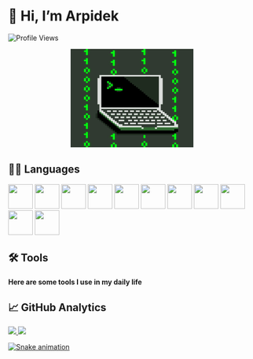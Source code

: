 # 👋 Hi, I’m Arpidek
![Profile Views](https://komarev.com/ghpvc/?username=arpidek)

<p align="center">
  <img width="250px" height="200px" src="./img/0101.gif" />
</p>

## 👨‍💻 Languages
<div>
  <img width="50px" height="50px" src="https://cdn.jsdelivr.net/gh/devicons/devicon/icons/java/java-original-wordmark.svg" />
  <img width="50px" height="50px" src="https://cdn.jsdelivr.net/gh/devicons/devicon/icons/cplusplus/cplusplus-original.svg" />
  <img width="50px" height="50px" src="https://cdn.jsdelivr.net/gh/devicons/devicon/icons/csharp/csharp-original.svg" />
  <img width="50px" height="50px" src="https://cdn.jsdelivr.net/gh/devicons/devicon/icons/python/python-original.svg" />
  <img width="50px" height="50px" src="https://cdn.jsdelivr.net/gh/devicons/devicon/icons/javascript/javascript-original.svg" />
  <img width="50px" height="50px" src="https://cdn.jsdelivr.net/gh/devicons/devicon/icons/haskell/haskell-original.svg" />
  <img width="50px" height="50px" src="https://cdn.jsdelivr.net/gh/devicons/devicon/icons/rust/rust-plain.svg" />
  <img width="50px" height="50px" src="https://cdn.jsdelivr.net/gh/devicons/devicon/icons/php/php-original.svg" />
  <img width="50px" height="50px" src="https://cdn.jsdelivr.net/gh/devicons/devicon/icons/html5/html5-original.svg" />
  <img width="50px" height="50px" src="https://cdn.jsdelivr.net/gh/devicons/devicon/icons/css3/css3-original.svg" />
  <img width="50px" height="50px" src="https://cdn.jsdelivr.net/gh/devicons/devicon/icons/perl/perl-original.svg" />
</div>

## 🛠️ Tools
<div>
  <h4>Here are some tools I use in my daily life</h4>
</div>

## 📈 GitHub Analytics
<div>
  <a href="https://github.com/Arpidek" />
  <img height="150px" src="https://github-readme-stats.vercel.app/api?username=Arpidek&show_icons=true&theme=dark" />
  <img height="150px" src="https://github-readme-stats.vercel.app/api/top-langs/?username=Arpidek&theme=dark" />
</div>

![Snake animation](https://github.com/Arpidek/Arpidek/blob/output/github-contribution-grid-snake.svg)
